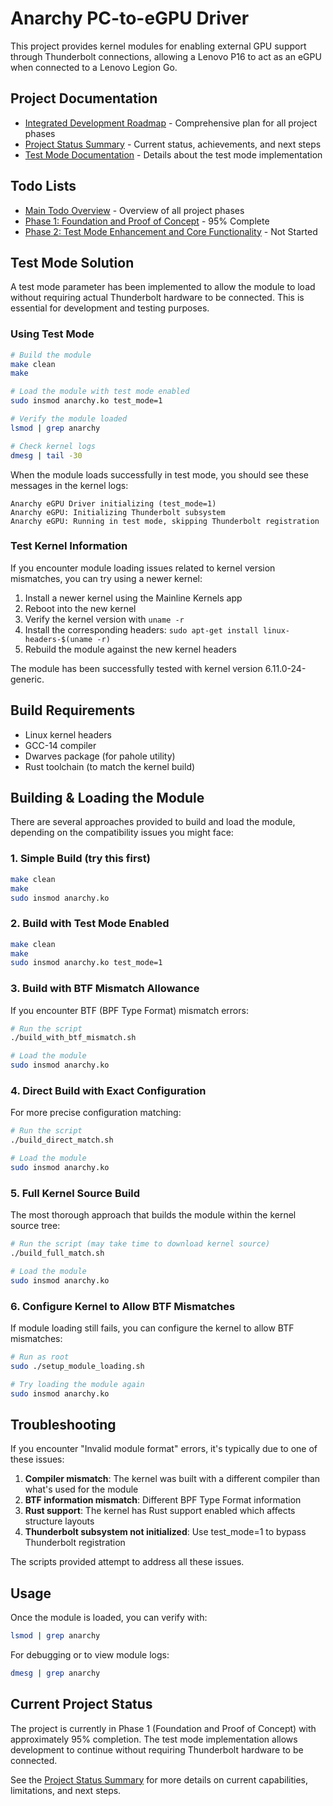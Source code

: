 # Anarchy PC-to-eGPU Driver

This project provides kernel modules for enabling external GPU support through Thunderbolt connections, allowing a Lenovo P16 to act as an eGPU when connected to a Lenovo Legion Go.

## Project Documentation

- [Integrated Development Roadmap](integrated_roadmap.md) - Comprehensive plan for all project phases
- [Project Status Summary](updated_todos/project_status_summary.md) - Current status, achievements, and next steps
- [Test Mode Documentation](src/kernel/test_mode_solution_documentation.md) - Details about the test mode implementation

## Todo Lists

- [Main Todo Overview](updated_todos/README.md) - Overview of all project phases
- [Phase 1: Foundation and Proof of Concept](updated_todos/phase1/README.md) - 95% Complete
- [Phase 2: Test Mode Enhancement and Core Functionality](updated_todos/phase2/README.md) - Not Started

## Test Mode Solution

A test mode parameter has been implemented to allow the module to load without requiring actual Thunderbolt hardware to be connected. This is essential for development and testing purposes.

### Using Test Mode

```bash
# Build the module
make clean
make

# Load the module with test mode enabled
sudo insmod anarchy.ko test_mode=1

# Verify the module loaded
lsmod | grep anarchy

# Check kernel logs
dmesg | tail -30
```

When the module loads successfully in test mode, you should see these messages in the kernel logs:
```
Anarchy eGPU Driver initializing (test_mode=1)
Anarchy eGPU: Initializing Thunderbolt subsystem
Anarchy eGPU: Running in test mode, skipping Thunderbolt registration
```

### Test Kernel Information

If you encounter module loading issues related to kernel version mismatches, you can try using a newer kernel:

1. Install a newer kernel using the Mainline Kernels app
2. Reboot into the new kernel
3. Verify the kernel version with `uname -r`
4. Install the corresponding headers: `sudo apt-get install linux-headers-$(uname -r)`
5. Rebuild the module against the new kernel headers

The module has been successfully tested with kernel version 6.11.0-24-generic.

## Build Requirements

- Linux kernel headers
- GCC-14 compiler
- Dwarves package (for pahole utility)
- Rust toolchain (to match the kernel build)

## Building & Loading the Module

There are several approaches provided to build and load the module, depending on the compatibility issues you might face:

### 1. Simple Build (try this first)

```bash
make clean
make
sudo insmod anarchy.ko
```

### 2. Build with Test Mode Enabled

```bash
make clean
make
sudo insmod anarchy.ko test_mode=1
```

### 3. Build with BTF Mismatch Allowance

If you encounter BTF (BPF Type Format) mismatch errors:

```bash
# Run the script
./build_with_btf_mismatch.sh

# Load the module
sudo insmod anarchy.ko
```

### 4. Direct Build with Exact Configuration

For more precise configuration matching:

```bash
# Run the script
./build_direct_match.sh

# Load the module
sudo insmod anarchy.ko
```

### 5. Full Kernel Source Build

The most thorough approach that builds the module within the kernel source tree:

```bash
# Run the script (may take time to download kernel source)
./build_full_match.sh

# Load the module
sudo insmod anarchy.ko
```

### 6. Configure Kernel to Allow BTF Mismatches

If module loading still fails, you can configure the kernel to allow BTF mismatches:

```bash
# Run as root
sudo ./setup_module_loading.sh

# Try loading the module again
sudo insmod anarchy.ko
```

## Troubleshooting

If you encounter "Invalid module format" errors, it's typically due to one of these issues:

1. **Compiler mismatch**: The kernel was built with a different compiler than what's used for the module
2. **BTF information mismatch**: Different BPF Type Format information
3. **Rust support**: The kernel has Rust support enabled which affects structure layouts
4. **Thunderbolt subsystem not initialized**: Use test_mode=1 to bypass Thunderbolt registration

The scripts provided attempt to address all these issues.

## Usage

Once the module is loaded, you can verify with:

```bash
lsmod | grep anarchy
```

For debugging or to view module logs:

```bash
dmesg | grep anarchy
```

## Current Project Status

The project is currently in Phase 1 (Foundation and Proof of Concept) with approximately 95% completion. The test mode implementation allows development to continue without requiring Thunderbolt hardware to be connected.

See the [Project Status Summary](updated_todos/project_status_summary.md) for more details on current capabilities, limitations, and next steps.
